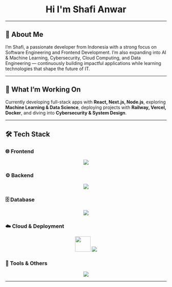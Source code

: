 <h1 align="center">Hi I'm Shafi Anwar</h1>

---

## 🚀 About Me  

I’m Shafi, a passionate developer from Indonesia with a strong focus on Software Engineering and Frontend Development. I’m also expanding into AI & Machine Learning, Cybersecurity, Cloud Computing, and Data Engineering — continuously building impactful applications while learning technologies that shape the future of IT.

---

## 🔭 What I’m Working On  

Currently developing full-stack apps with **React, Next.js, Node.js**, exploring **Machine Learning & Data Science**, deploying projects with **Railway, Vercel, Docker**, and diving into **Cybersecurity & System Design**.

---

## 🛠 Tech Stack  

### 🌐 Frontend  
<p align="center">
  <img src="https://skillicons.dev/icons?i=html,css,js,ts,react,nextjs,redux,tailwind,bootstrap,vite" />
</p>

### ⚙️ Backend  
<p align="center">
  <img src="https://skillicons.dev/icons?i=nodejs,express,laravel,php,python,java" />
</p>

### 🗄️ Database  
<p align="center">
  <img src="https://skillicons.dev/icons?i=mysql,postgres,mongodb,sqlite,firebase" />
</p>

### ☁️ Cloud & Deployment  
<p align="center">
  <img src="https://cdn.simpleicons.org/render/46E3B7" width="48" height="48"/>
  <img src="https://skillicons.dev/icons?i=vercel,netlify,heroku,aws,docker" />
</p>

### 🔧 Tools & Others  
<p align="center">
  <img src="https://skillicons.dev/icons?i=git,github,postman,vscode,figma,linux,bash" />
</p>

---
